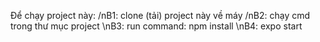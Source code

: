 Để chạy project này:
/nB1: clone (tải) project này về máy
/nB2: chạy cmd trong thư mục project
\nB3: run command: npm install
\nB4: expo start
